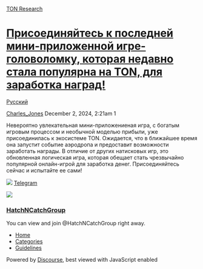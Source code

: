 [TON Research](/)

# [Присоединяйтесь к последней мини-приложенной игре-головоломку, которая недавно стала популярна на TON, для заработка наград!](/t/ton/40269)

[Русский](/c/ru/49) 

    

[Charles\_Jones](https://tonresear.ch/u/Charles_Jones)  December 2, 2024, 2:21am  1

Невероятно увлекательная мини-приложениеная игра, с богатым игровым процессом и необычной моделью прибыли, уже присоединилась к экосистеме TON. Ожидается, что в ближайшее время она запустит событие аэродропа и предоставит возможности заработать награды. В отличие от других натисковых игр, это обновленная логическая игра, которая обещает стать чрезвычайно популярной онлайн-игрой для заработка денег. Присоединяйтесь сейчас и испытайте ее сами!

![](https://telegram.org/img/website_icon.svg?4) [Telegram](https://t.me/HatchNCatchGroup)

![](https://cdn1.cdn-telegram.org/file/QlPBxDBTndYXIvtEcF6tesos-0FaAEPlNhFvLJtcC4Z358zFD9L25re5MDF5WCWwSYFWV3bthyUjhTmenj-8zDeah368Goczf__GmzOziGWCnz_mvv0Q0BDM9VRa2njxOagEqAc72Wya9FjWIkxQJa6cn7Zvukjuno6sn4KaHQ15lKPh6GyXZg7ZnHFTLapNCuvH-q2TS9UBzNqLe4YJ8TdtwgqbDTruFBF7zh4ggZHHLjBSMHVqAvbBMer1IbZ82JN8MMEHlhBaCtEnPRm-xVDAm4_btTZcONjDX5lUaXSOVOk_UJ4RabGsXATKTolzS7NrXnIHtSe5GuomX2F2NA.jpg)

### [HatchNCatchGroup](https://t.me/HatchNCatchGroup)

You can view and join @HatchNCatchGroup right away.

 

*   [Home](/)
*   [Categories](/categories)
*   [Guidelines](/guidelines)

Powered by [Discourse](https://www.discourse.org), best viewed with JavaScript enabled